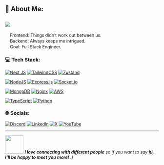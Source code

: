 ## 💫 About Me:
[![](https://visitcount.itsvg.in/api?id=thekbbohara&icon=2&color=9)](https://visitcount.itsvg.in)
---
<img src="https://camo.githubusercontent.com/23aaf979c81bcb9a4fecabc5bb1ba46bc571a1c96c764c770905e57bf886d653/68747470733a2f2f63756c746f667468657061727479706172726f742e636f6d2f706172726f74732f6461746162617365706172726f742e676966" width="16" />Frontend: Things didn’t work out between us.<br><img src="https://camo.githubusercontent.com/f29e9211190694d2eea4e08cb2df14e99bcdfef9356215de868b68359305f294/68747470733a2f2f63756c746f667468657061727479706172726f742e636f6d2f706172726f74732f68642f6d75737461636865706172726f742e676966" width="16">Backend: Always keeps me intrigued.<br><img src="https://camo.githubusercontent.com/ff4478f93581788c3f10a8961c0622cc36f37c7115f91a6b68443726005d4a43/68747470733a2f2f63756c746f667468657061727479706172726f742e636f6d2f706172726f74732f68642f3630667073706172726f742e676966" width="16" />Goal: Full Stack Engineer.
### 💻 Tech Stack:
<!-- #### 🌐 Frontend -->
[![Next JS](https://img.shields.io/badge/Next%20js-black?style=for-the-badge&logo=next.js&logoColor=white)](https://kbbohara.com.np/projects?filter=%5B%22nextjs%22%5D)
[![TailwindCSS](https://img.shields.io/badge/tailwindcss-%2338B2AC.svg?style=for-the-badge&logo=tailwind-css&logoColor=white)](https://kbbohara.com.np/projects)
[![Zustand](https://img.shields.io/badge/zustand-2B4C80?style=for-the-badge&logo=zustand&logoColor=white)](https://kbbohara.com.np/projects)
<!-- #### 🔗 Backend -->
[![NodeJS](https://img.shields.io/badge/node.js-6DA55F?style=for-the-badge&logo=node.js&logoColor=white)](https://kbbohara.com.np/projects?filter=%5B%22nodejs%22%5D)
[![Express.js](https://img.shields.io/badge/express.js-%23404d59.svg?style=for-the-badge&logo=express&logoColor=%2361DAFB)](https://kbbohara.com.np/projects?filter=%5B%22express%22%5D)
[![Socket.io](https://img.shields.io/badge/Socket.io-black?style=for-the-badge&logo=socket.io&badgeColor=010101)](https://kbbohara.com.np/projects)
<!-- #### 🛠️ Database & DevOps -->
[![MongoDB](https://img.shields.io/badge/MongoDB-%234ea94b.svg?style=for-the-badge&logo=mongodb&logoColor=white)](https://kbbohara.com.np/projects)
[![Nginx](https://img.shields.io/badge/nginx-1BB91F?style=for-the-badge&logo=nginx&logoColor=white)](https://kbbohara.com.np/projects)
[![AWS](https://img.shields.io/badge/AWS-%23FF9900.svg?style=for-the-badge&logo=amazon-web-services&logoColor=white)](#)
<!-- #### 🧑‍💻 Languages -->
[![TypeScript](https://img.shields.io/badge/typescript-%23007ACC.svg?style=for-the-badge&logo=typescript&logoColor=white)](https://kbbohara.com.np/projects)
[![Python](https://img.shields.io/badge/python-%233776AB.svg?style=for-the-badge&logo=python&logoColor=white)](https://kbbohara.com.np/projects)

### 🌐 Socials:
[![Discord](https://img.shields.io/badge/Discord-%235865F2.svg?style=for-the-badge&logo=discord&logoColor=white)](https://discord.gg/DPxfxrYJuy)
[![LinkedIn](https://img.shields.io/badge/linkedin-%230077B5.svg?style=for-the-badge&logo=linkedin&logoColor=white)](https://linkedin.com/in/thekbbohara)
[![X](https://img.shields.io/badge/X-%23000000.svg?style=for-the-badge&logo=X&logoColor=white)](https://x.com/thekbbohara)
[![YouTube](https://img.shields.io/badge/YouTube-%23FF0000.svg?style=for-the-badge&logo=YouTube&logoColor=white)](https://youtube.com/@thekbbohara)

---

<!-- Proudly created with GPRM ( https://gprm.itsvg.in ) -->
<img src="https://media.giphy.com/media/LnQjpWaON8nhr21vNW/giphy.gif" width="60"> <em><b>I love connecting with different people</b> so if you want to say <b>hi, I'll be happy to meet you more!</b> :)</em>
